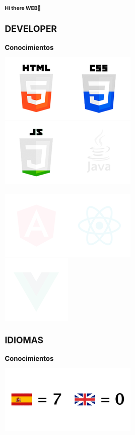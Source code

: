 ### Hi there WEB👋
# DEVELOPER
## Conocimientos
<img src="/html.png" alt="" /><img src="/css.png" alt="" /><img src="/js.png" alt="" /><img src="/java.png" alt="" />
##
<img src="/angular.png" alt="" /><img src="/react.png" alt="" /><img src="/vue.png" alt="" />
# IDIOMAS
## Conocimientos
<img src="/sp.png" alt="" /><img src="/uk.png" alt="" />
<!--
**dosdedoce/dosdedoce** is a ✨ _special_ ✨ repository because its `README.md` (this file) appears on your GitHub profile.

Here are some ideas to get you started:

- 🔭 I’m currently working on ...
- 🌱 I’m currently learning ...
- 👯 I’m looking to collaborate on ...
- 🤔 I’m looking for help with ...
- 💬 Ask me about ...
- 📫 How to reach me: ...
- 😄 Pronouns: ...
- ⚡ Fun fact: ...
-->
